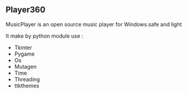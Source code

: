 ## Player360

MusicPlayer is an open source music player for Windows.safe and light

It make by python 
module use :
* Tkinter
* Pygame
* Os
* Mutagen
* Time
* Threading
* ttkthemes
